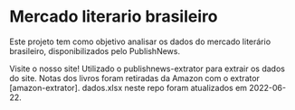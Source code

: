 # Mercado literario brasileiro
Este projeto tem como objetivo analisar os dados do mercado literário brasileiro, disponibilizados pelo PublishNews.

Visite o nosso site!
Utilizado o publishnews-extrator para extrair os dados do site.
Notas dos livros foram retiradas da Amazon com o extrator [amazon-extrator].
dados.xlsx neste repo foram atualizados em 2022-06-22.
